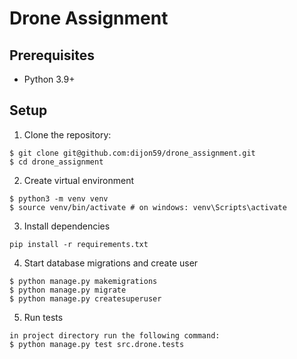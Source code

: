 # Drone Assignment


## Prerequisites
- Python 3.9+


## Setup

1. Clone the repository:
```
$ git clone git@github.com:dijon59/drone_assignment.git
$ cd drone_assignment
```

2. Create virtual environment
```
$ python3 -m venv venv
$ source venv/bin/activate # on windows: venv\Scripts\activate
```
3. Install dependencies
```
pip install -r requirements.txt
```
4. Start database migrations and create user
```
$ python manage.py makemigrations
$ python manage.py migrate
$ python manage.py createsuperuser
``` 
5. Run tests
```
in project directory run the following command:
$ python manage.py test src.drone.tests
```